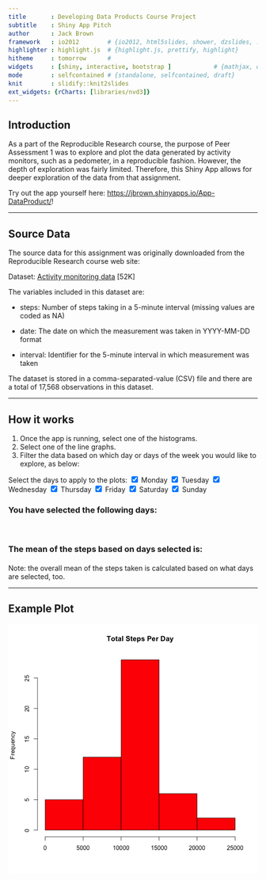 ```yaml
---
title       : Developing Data Products Course Project
subtitle    : Shiny App Pitch
author      : Jack Brown
framework   : io2012        # {io2012, html5slides, shower, dzslides, ...}
highlighter : highlight.js  # {highlight.js, prettify, highlight}
hitheme     : tomorrow      # 
widgets     : [shiny, interactive, bootstrap ]            # {mathjax, quiz, bootstrap}
mode        : selfcontained # {standalone, selfcontained, draft}
knit        : slidify::knit2slides
ext_widgets: {rCharts: [libraries/nvd3]}
---
```

    
## Introduction
    
As a part of the Reproducible Research course, the purpose of Peer Assessment 1 was to explore and plot the data generated by activity monitors, such as a pedometer, in a reproducible fashion.  However, the depth of exploration was fairly limited.  Therefore, this Shiny App allows for deeper exploration of the data from that assignment.

Try out the app yourself here: <a href="https://jbrown.shinyapps.io/App-DataProduct/">https://jbrown.shinyapps.io/App-DataProduct/</a>!
    

---
    
## Source Data
    
The source data for this assignment was originally downloaded from the Reproducible Research course web site:
    
Dataset: <a href="https://d396qusza40orc.cloudfront.net/repdata%2Fdata%2Factivity.zip">Activity monitoring data</a> [52K]

The variables included in this dataset are:
    
- steps: Number of steps taking in a 5-minute interval (missing values are coded as NA)

- date: The date on which the measurement was taken in YYYY-MM-DD format

- interval: Identifier for the 5-minute interval in which measurement was taken

The dataset is stored in a comma-separated-value (CSV) file and there are a total of 17,568 observations in this dataset.


--- 
    
## How it works
    
1. Once the app is running, select one of the histograms.
2. Select one of the line graphs.
3. Filter the data based on which day or days of the week you would like to explore, as below:
    
<div class="row-fluid">
  <div class="span4">
    <form class="well">
      <div id="days" class="control-group shiny-input-checkboxgroup">
        <label class="control-label" for="days">Select the days to apply to the plots:</label>
        <label class="checkbox ">
          <input type="checkbox" name="days" id="days1" value="Monday" checked="checked"/>
          <span>Monday</span>
        </label>
        <label class="checkbox ">
          <input type="checkbox" name="days" id="days2" value="Tuesday" checked="checked"/>
          <span>Tuesday</span>
        </label>
        <label class="checkbox ">
          <input type="checkbox" name="days" id="days3" value="Wednesday" checked="checked"/>
          <span>Wednesday</span>
        </label>
        <label class="checkbox ">
          <input type="checkbox" name="days" id="days4" value="Thursday" checked="checked"/>
          <span>Thursday</span>
        </label>
        <label class="checkbox ">
          <input type="checkbox" name="days" id="days5" value="Friday" checked="checked"/>
          <span>Friday</span>
        </label>
        <label class="checkbox ">
          <input type="checkbox" name="days" id="days6" value="Saturday" checked="checked"/>
          <span>Saturday</span>
        </label>
        <label class="checkbox ">
          <input type="checkbox" name="days" id="days7" value="Sunday" checked="checked"/>
          <span>Sunday</span>
        </label>
      </div>
    </form>
  </div>
  <div class="span8">
    <h3>You have selected the following days:</h3>
    <h4 id="text1" class="shiny-html-output"></h4>
    <br/>
    <h3>The mean of the steps based on days selected is:</h3>
    <h4 id="text2" class="shiny-html-output"></h4>
  </div>
</div>

Note: the overall mean of the steps taken is calculated based on what days are selected, too.

---
    
## Example Plot

![plot of chunk histogram](assets/fig/histogram-1.png) 

